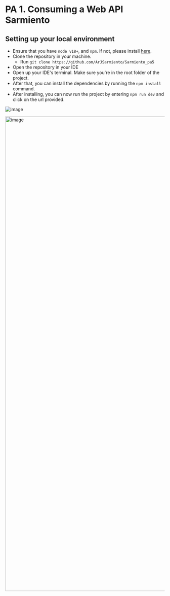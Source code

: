 # PA 1. Consuming a Web API Sarmiento

## Setting up your local environment

- Ensure that you have `node v18+`, and `npm`. If not, please install [here](https://nodejs.org/en/download/package-manager).
- Clone the repository in your machine.
   - Run `git clone https://github.com/ArJSarmiento/Sarmiento_pa5`
- Open the repository in your IDE
- Open up your IDE's terminal. Make sure you're in the root folder of the project.
- After that, you can install the dependencies by running the `npm install` command.
- After installing, you can now run the project by entering `npm run dev` and click on the url provided.

![image](https://github.com/SPARCS-UP-Mindanao/SPARCS-Event-Platform/assets/85269524/c44ea864-f1da-4d78-bb0c-980345125b3f)



<img width="1497" alt="image" src="https://github.com/ArJSarmiento/Sarmiento_pa5/assets/51107145/24f62957-0dee-4573-a17d-6d724b959da9">
